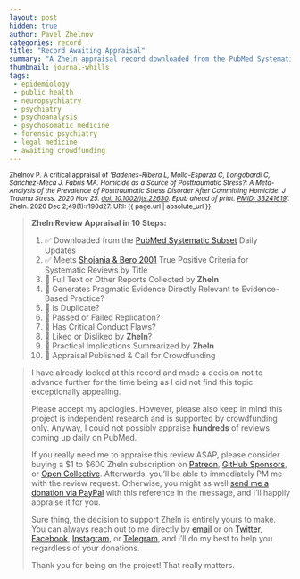 ```yaml
---
layout: post
hidden: true
author: Pavel Zhelnov
categories: record
title: "Record Awaiting Appraisal"
summary: "A Zheln appraisal record downloaded from the PubMed Systematic Subset daily updates."
thumbnail: journal-whills
tags:
 - epidemiology
 - public health
 - neuropsychiatry
 - psychiatry
 - psychoanalysis
 - psychosomatic medicine
 - forensic psychiatry
 - legal medicine
 - awaiting crowdfunding
---
```


<small id="citation">Zhelnov P. A critical appraisal of _‘Badenes-Ribera L, Molla-Esparza C, Longobardi C, Sánchez-Meca J, Fabris MA. Homicide as a Source of Posttraumatic Stress?: A Meta-Analysis of the Prevalence of Posttraumatic Stress Disorder After Committing Homicide. J Trauma Stress. 2020 Nov 25. [doi: 10.1002/jts.22630](https://doi.org/10.1002/jts.22630). Epub ahead of print. [PMID: 33241619](https://pubmed.gov/33241619)’._ Zheln. 2020 Dec 2;49(1):r190d27. URI: {{ page.url | absolute_url }}.</small>

> **Zheln Review Appraisal in 10 Steps:**
>
> 1. ✅ Downloaded from the [PubMed Systematic Subset](https://github.com/p1m-ortho/qs-global-ortho-search-queries/blob/global-sr-query/README.md) Daily Updates
> 2. ✅ Meets [Shojania & Bero 2001](https://www.researchgate.net/publication/11820967_Taking_Advantage_of_the_Explosion_of_Systematic_Reviews_An_Efficient_MEDLINE_Search_Strategy) True Positive Criteria for Systematic Reviews by Title
> 3. 🔄 Full Text or Other Reports Collected by **Zheln**
> 4. 🔄 Generates Pragmatic Evidence Directly Relevant to Evidence-Based Practice?
> 5. 🔄 Is Duplicate?
> 6. 🔄 Passed or Failed Replication?
> 7. 🔄 Has Critical Conduct Flaws?
> 8. 🔄 Liked or Disliked by **Zheln**?
> 9. 🔄 Practical Implications Summarized by **Zheln**
> 10. 🔄 Appraisal Published & Call for Crowdfunding

> I have already looked at this record and made a decision not to advance further for the time being as I did not find this topic exceptionally appealing.
>
> Please accept my apologies. However, please also keep in mind this project is independent research and is supported by crowdfunding only. Anyway, I could not possibly appraise **hundreds** of reviews coming up daily on PubMed.
> 
> If you really need me to appraise this review ASAP, please consider buying a $1 to $600 Zheln subscription on [Patreon](https://patreon.com/zheln), [GitHub Sponsors](https://github.com/sponsors/drzhelnov), or [Open Collective](https://opencollective.com/zheln). Afterwards, you’ll be able to immediately PM me with the review request. Otherwise, you might as well [send me a donation via PayPal](https://paypal.me/pjelnov) with this reference in the message, and I’ll happily appraise it for you.
> 
> Sure thing, the decision to support Zheln is entirely yours to make. You can always reach out to me directly by [email](mailto:pavel@zheln.com) or on [Twitter](https://twitter.com/drzhelnov), [Facebook](https://facebook.com/drzhelnov), [Instagram](https://instagram.com/igzheln), or [Telegram](https://t.me/drzhelnov), and I’ll do my best to help you regardless of your donations.
> 
> Thank you for being on the project! That really matters.
